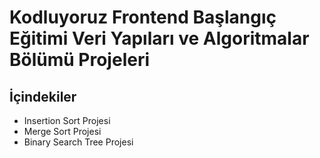# Kodluyoruz Frontend Başlangıç Eğitimi Veri Yapıları ve Algoritmalar Bölümü Projeleri

## İçindekiler
- Insertion Sort Projesi
- Merge Sort Projesi
- Binary Search Tree Projesi